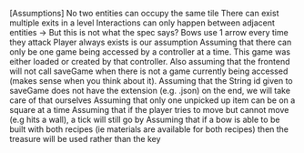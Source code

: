[Assumptions]
No two entities can occupy the same tile 
There can exist multiple exits in a level
Interactions can only happen between adjacent entities -> But this is not what the spec says? 
Bows use 1 arrow every time they attack
Player always exists is our assumption
Assuming that there can only be one game being accessed by a controller at a time. This game was either loaded or created by that controller. Also assuming that the frontend will not call saveGame when there is not a game currently being accessed (makes sense when you think about it). 
Assuming that the String id given to saveGame does not have the extension (e.g. .json) on the end, we will take care of that ourselves
Assuming that only one unpicked up item can be on a square at a time
Assuming that if the player tries to move but cannot move (e.g hits a wall), a tick will still go by
Assuming that if a bow is able to be built with both recipes (ie materials are available for both recipes) then the treasure will be used rather than the key